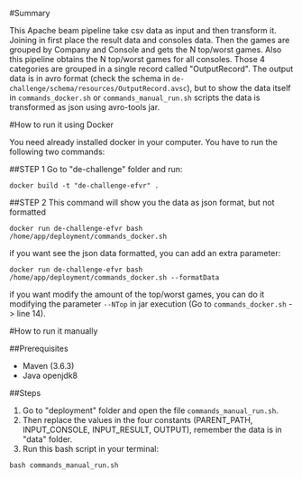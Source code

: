 #Summary

This Apache beam pipeline take csv data as input and then transform it.
Joining in first place the result data and consoles data. 
Then the games are grouped by Company and Console and gets the N top/worst games.
Also this pipeline obtains the N top/worst games for all consoles. 
Those 4 categories are grouped in a single record called "OutputRecord".
The output data is in avro format (check the schema in `de-challenge/schema/resources/OutputRecord.avsc`), 
but to show the data itself in `commands_docker.sh` or `commands_manual_run.sh` scripts 
the data is transformed as json using avro-tools jar.


#How to run it using Docker

You need already installed docker in your computer.
You have to run the following two commands:

##STEP 1
Go to "de-challenge" folder and run: 
```
docker build -t "de-challenge-efvr" .
```

##STEP 2
This command will show you  the data as json format, but not formatted
```
docker run de-challenge-efvr bash /home/app/deployment/commands_docker.sh
```
if you want see the json data formatted, you can add an extra parameter:
```
docker run de-challenge-efvr bash /home/app/deployment/commands_docker.sh --formatData
```

if you want modify the amount of the top/worst games, you can do it modifying the parameter `--NTop` in jar execution (Go to `commands_docker.sh` -> line 14).

#How to run it manually

##Prerequisites
 - Maven (3.6.3)
 - Java openjdk8

##Steps
1. Go to "deployment" folder and open the file `commands_manual_run.sh`.
2. Then replace the values in the four constants (PARENT_PATH, INPUT_CONSOLE, INPUT_RESULT, OUTPUT), remember the data is in "data" folder.
3. Run this bash script in your terminal:
```
bash commands_manual_run.sh
```

